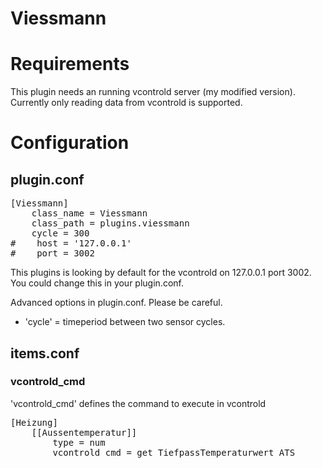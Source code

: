 # Viessmann

Requirements
============
This plugin needs an running vcontrold server (my modified version).
Currently only reading data from vcontrold is supported.

Configuration
=============

plugin.conf
-----------
<pre>
[Viessmann]
    class_name = Viessmann
    class_path = plugins.viessmann
    cycle = 300
#    host = '127.0.0.1'
#    port = 3002
</pre>

This plugins is looking by default for the vcontrold on 127.0.0.1 port 3002. You could change this in your plugin.conf.

Advanced options in plugin.conf. Please be careful.

* 'cycle' = timeperiod between two sensor cycles.

items.conf
--------------

### vcontrold_cmd
'vcontrold_cmd' defines the command to execute in vcontrold

<pre>
[Heizung]
    [[Aussentemperatur]]
        type = num
        vcontrold_cmd = get_TiefpassTemperaturwert_ATS
</pre>

